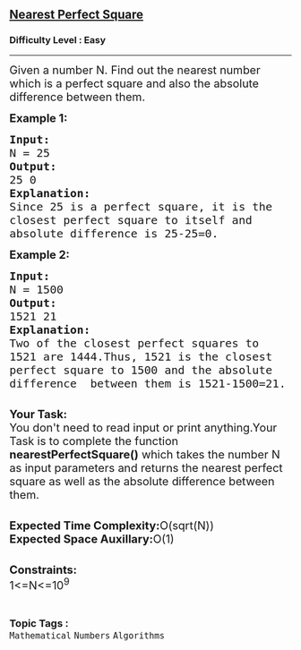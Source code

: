 <h2><a href="https://practice.geeksforgeeks.org/problems/are-you-perfect4926/1?utm_source=gfg&utm_medium=article&utm_campaign=bottom_sticky_on_article">Nearest Perfect Square</a></h2><h3>Difficulty Level : Easy</h3><hr><div class="problems_problem_content__Xm_eO"><p><span style="font-size:20px">Given a number N. Find out the nearest number which is a perfect square and also the absolute difference between them.</span></p>

<p><strong><span style="font-size:20px">Example 1:</span></strong></p>

<pre><span style="font-size:20px"><strong>Input:</strong>
N = 25
<strong>Output:</strong>
25 0
<strong>Explanation:</strong>
Since 25 is a perfect square, it is the 
closest perfect square to itself and 
absolute difference is 25-25=0.</span></pre>

<p><strong><span style="font-size:20px">Example 2:</span></strong></p>

<pre><span style="font-size:20px"><strong>Input:</strong>
N = 1500
<strong>Output:</strong>
1521 21
<strong>Explanation:</strong>
Two of the closest perfect squares to 
1521 are 1444.Thus, 1521 is the closest 
perfect square to 1500 and the absolute 
difference  between them is 1521-1500=21.</span></pre>

<p><br>
<span style="font-size:20px"><strong>Your Task:</strong><br>
You don't need to read input or print anything.Your Task is to complete the function <strong>nearestPerfectSquare()</strong> which takes the number N as input parameters and returns the nearest perfect square as well as the absolute difference between them.</span></p>

<p><br>
<span style="font-size:20px"><strong>Expected Time Complexity:</strong>O(sqrt(N))<br>
<strong>Expected Space Auxillary:</strong>O(1)</span></p>

<p><br>
<span style="font-size:20px"><strong>Constraints:</strong><br>
1&lt;=N&lt;=10<sup>9</sup></span></p>
</div><br><p><span style=font-size:18px><strong>Topic Tags : </strong><br><code>Mathematical</code>&nbsp;<code>Numbers</code>&nbsp;<code>Algorithms</code>&nbsp;